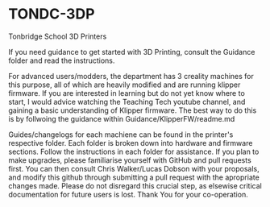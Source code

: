 # TONDC-3DP
 Tonbridge School 3D Printers

If you need guidance to get started with 3D Printing, consult the Guidance folder and read the instructions.

For advanced users/modders, the department has 3 creality machines for this purpose, all of which are heavily modified and are running klipper firmware. If you are interested in learning but do not yet know where to start, I would advice watching the Teaching Tech youtube channel, and gaining a basic understanding of Klipper firmware. The best way to do this is by follwoing the guidance within Guidance/KlipperFW/readme.md

Guides/changelogs for each machiene can be found in the printer's respective folder. Each folder is broken down into hardware and firmware sections. Follow the instructions in each folder for assistance. If you plan to make upgrades, please familiarise yourself with GitHub and pull requests first. You can then consult Chris Walker/Lucas Dobson with your proposals, and modify this github through submitting a pull request with the apropriate changes made. Please do not disregard this crucial step, as elsewise critical documentation for future users is lost. Thank You for your co-operation.